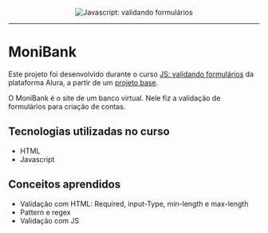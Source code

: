 <p align="center"> <img src="https://imgur.com/mIBmcEL.png" alt="Javascript: validando formulários"> </p>

<hr>

# MoniBank

Este projeto foi desenvolvido durante o curso [JS: validando formulários](https://www.alura.com.br/curso-online-javascript-validando-formularios) da plataforma Alura,
a partir de um [projeto base](https://github.com/alura-cursos/monibank/tree/main). 

O MoniBank é o site de um banco virtual. Nele fiz a validação de formulários para criação de contas.

## Tecnologias utilizadas no curso
* HTML
* Javascript

## Conceitos aprendidos

* Validação com HTML: Required, input-Type, min-length e max-length
* Pattern e regex
* Validação com JS
